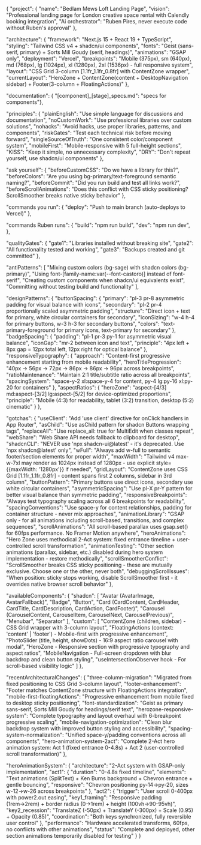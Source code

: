 {
  "project": {
    "name": "Bedlam Mews Loft Landing Page",
    "vision": "Professional landing page for London creative space rental with Calendly booking integration",
    "Ai orchestrator": "Ruben Pires, never execute code without Ruben's approval"
  },
  
  "architecture": {
    "framework": "Next.js 15 + React 19 + TypeScript",
    "styling": "Tailwind CSS v4 + shadcn/ui components",
    "fonts": "Geist (sans-serif, primary) + Sorts Mill Goudy (serif, headings)",
    "animations": "GSAP only",
    "deployment": "Vercel",
    "breakpoints": "Mobile (375px), sm (640px), md (768px), lg (1024px), xl (1280px), 2xl (1536px) - full responsive system",
    "layout": "CSS Grid 3-column [1.1fr_1.1fr_0.8fr] with ContentZone wrapper",
    "currentLayout": "HeroZone + ContentZone(content + DesktopNavigation sidebar) + Footer(3-column + FloatingActions)"
  },
  
  "documentation": {
    "[component]_[stage]_specs.md": "specs for components"},

  "principles": {
    "plainEnglish": "Use simple language for discussions and documentation",
    "noCustomWork": "Use professional libraries over custom solutions",
    "nohacks": "Avoid hacks, use proper libraries, patterns, and components",
    "riskGates": "Test each technical risk before moving forward",
    "singleSourceOfTruth": "One consistent color/component system",
    "mobileFirst": "Mobile-responsive with 5 full-height sections",
    "KISS": "Keep it simple, no unnecessary complexity",
    "DRY": "Don't repeat yourself, use shadcn/ui components"
  },
  
  "ask yourself": {
    "beforeCustomCSS": "Do we have a library for this?",
    "beforeColors": "Are you using bg-primary/text-foreground semantic naming?",
    "beforeCommit": "Did you run build and test all links work?",
    "beforeScrollAnimations": "Does this conflict with CSS sticky positioning? ScrollSmoother breaks native sticky behavior"
  },

  "commands you run": {
    "deploy": "Push to main branch (auto-deploys to Vercel)"
  },

  "commands Ruben runs": {
    "build": "npm run build",
    "dev": "npm run dev",
  },

  "qualityGates": {
    "gate1": "Libraries installed without breaking site",
    "gate2": "All functionality tested and working",
    "gate3": "Backups created and git committed"
  },

  "antiPatterns": [
    "Mixing custom colors (bg-sage) with shadcn colors (bg-primary)",
    "Using font-[family-name:var(--font-castoro)] instead of font-serif",
    "Creating custom components when shadcn/ui equivalents exist",
    "Committing without testing build and functionality"
  ],

  "designPatterns": {
    "buttonSpacing": {
      "primary": "pl-3 pr-8 asymmetric padding for visual balance with icons",
      "secondary": "pl-2 pr-4 proportionally scaled asymmetric padding",
      "structure": "Direct icon + text for primary, white circular containers for secondary",
      "iconSizing": "w-4 h-4 for primary buttons, w-3 h-3 for secondary buttons",
      "colors": "text-primary-foreground for primary icons, text-primary for secondary"
    },
    "badgeSpacing": {
      "padding": "pl-1 pr-3 py-1 for asymmetric visual balance",
      "iconGap": "mr-2 between icon and text",
      "principle": "4px left + 8px gap = 12px total left, 12px right for optical balance"
    },
    "responsiveTypography": {
      "approach": "Content-first progressive enhancement starting from mobile readability",
      "heroTitleProgression": "40px → 56px → 72px → 86px → 86px → 96px across breakpoints",
      "ratioMaintenance": "Maintain 2:1 title/subtitle ratio across all breakpoints",
      "spacingSystem": "space-y-2 xl:space-y-4 for content, py-4 lg:py-16 xl:py-20 for containers"
    },
    "aspectRatios": {
      "heroZone": "aspect-[4/3] md:aspect-[3/2] lg:aspect-[5/2] for device-optimized proportions",
      "principle": "Mobile (4:3) for readability, tablet (3:2) transition, desktop (5:2) cinematic"
    }
  },

  "gotchas": {
    "useClient": "Add 'use client' directive for onClick handlers in App Router",
    "asChild": "Use asChild pattern for shadcn Buttons wrapping <a> tags",
    "replaceAll": "Use replace_all: true for MultiEdit when classes repeat",
    "webShare": "Web Share API needs fallback to clipboard for desktop",
    "shadcnCLI": "NEVER use 'npx shadcn-ui@latest' - it's deprecated. Use 'npx shadcn@latest' only",
    "wFull": "Always add w-full to semantic footer/section elements for proper width",
    "maxWidth": "Tailwind v4 max-w-7xl may render as 1024px instead of 1280px - use explicit style={{maxWidth: '1280px'}} if needed",
    "gridLayout": "ContentZone uses CSS Grid [1.1fr_1.1fr_0.8fr] - content spans first 2 columns, sidebar in 3rd column",
    "buttonPattern": "Primary buttons use direct icons, secondary use white circular containers",
    "asymmetricSpacing": "Use pl-X pr-Y pattern for better visual balance than symmetric padding",
    "responsiveBreakpoints": "Always test typography scaling across all 6 breakpoints for readability",
    "spacingConventions": "Use space-y for content relationships, padding for container structure - never mix approaches",
    "animationLibrary": "GSAP only - for all animations including scroll-based, transitions, and complex sequences",
    "scrollAnimations": "All scroll-based parallax uses gsap.set() for 60fps performance. No Framer Motion anywhere",
    "heroAnimations": "Hero Zone uses methodical 2-Act system: fixed entrance timeline + user-controlled scroll transformation",
    "animationTesting": "Other section animations (parallax, sidebar, etc.) disabled during hero system implementation - restore methodically",
    "scrollSmootherConflict": "ScrollSmoother breaks CSS sticky positioning - these are mutually exclusive. Choose one or the other, never both",
    "debuggingScrollIssues": "When position: sticky stops working, disable ScrollSmoother first - it overrides native browser scroll behavior"
  },

  "availableComponents": {
    "shadcn": [
      "Avatar (AvatarImage, AvatarFallback)",
      "Badge", 
      "Button",
      "Card (CardContent, CardHeader, CardTitle, CardDescription, CardAction, CardFooter)",
      "Carousel (CarouselContent, CarouselItem, CarouselNext, CarouselPrevious)",
      "Menubar",
      "Separator"
    ],
    "custom": [
      "ContentZone (children, sidebar) - CSS Grid wrapper with 3-column layout",
      "FloatingActions (context: 'content' | 'footer') - Mobile-first with progressive enhancement",
      "PhotoSlider (title, height, showDots) - 16:9 aspect ratio carousel with modal",
      "HeroZone - Responsive section with progressive typography and aspect ratios",
      "MobileNavigation - Full-screen dropdown with blur backdrop and clean button styling",
      "useIntersectionObserver hook - For scroll-based visibility logic"
    ]
  },

  "recentArchitecturalChanges": {
    "three-column-migration": "Migrated from fixed positioning to CSS Grid 3-column layout",
    "footer-enhancement": "Footer matches ContentZone structure with FloatingActions integration",
    "mobile-first-floatingActions": "Progressive enhancement from mobile fixed to desktop sticky positioning",
    "font-standardization": "Geist as primary sans-serif, Sorts Mill Goudy for headings/serif text",
    "herozone-responsive-system": "Complete typography and layout overhaul with 6-breakpoint progressive scaling",
    "mobile-navigation-optimization": "Clean blur backdrop system with improved button styling and accessibility",
    "spacing-system-normalization": "Unified space-y/padding conventions across all components",
    "hero-animation-system-2act": "Complete 2-Act hero animation system: Act 1 (fixed entrance 0-4.8s) + Act 2 (user-controlled scroll transformation)"
  },

  "heroAnimationSystem": {
    "architecture": "2-Act system with GSAP-only implementation",
    "act1": {
      "duration": "0-4.8s fixed timeline",
      "elements": "Text animations (SplitText) + Ken Burns background + Chevron entrance + gentle bouncing",
      "responsive": "Chevron positioning py-14→py-20, sizes w-12→w-26 across breakpoints"
    },
    "act2": {
      "trigger": "User scroll 0-400px with power2.out easing",
      "key1_framing": "Responsive padding (1rem→2rem) + border radius (0→1rem) + height (100vh→90-95vh)",
      "key2_recession": "TranslateZ (-50px) + TranslateY (-300px) + Scale (0.95) + Opacity (0.85)",
      "coordination": "Both keys synchronized, fully reversible user control"
    },
    "performance": "Hardware accelerated transforms, 60fps, no conflicts with other animations",
    "status": "Complete and deployed, other section animations temporarily disabled for testing"
  }
}